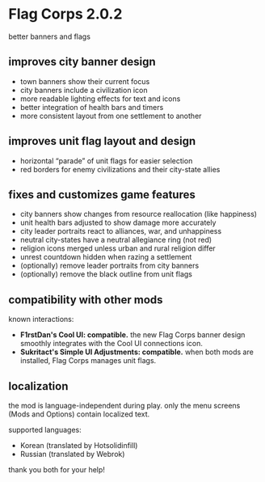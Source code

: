 # Flag Corps 2.0.2
better banners and flags

## improves city banner design
- town banners show their current focus
- city banners include a civilization icon
- more readable lighting effects for text and icons
- better integration of health bars and timers
- more consistent layout from one settlement to another

## improves unit flag layout and design
- horizontal “parade” of unit flags for easier selection
- red borders for enemy civilizations and their city-state allies

## fixes and customizes game features
- city banners show changes from resource reallocation (like happiness)
- unit health bars adjusted to show damage more accurately
- city leader portraits react to alliances, war, and unhappiness
- neutral city-states have a neutral allegiance ring (not red)
- religion icons merged unless urban and rural religion differ
- unrest countdown hidden when razing a settlement
- (optionally) remove leader portraits from city banners
- (optionally) remove the black outline from unit flags

## compatibility with other mods
known interactions:

- **F1rstDan's Cool UI: compatible.**  the new Flag Corps banner design
  smoothly integrates with the Cool UI connections icon.
- **Sukritact's Simple UI Adjustments: compatible.**  when both mods are
  installed, Flag Corps manages unit flags.

## localization
the mod is language-independent during play.
only the menu screens (Mods and Options) contain localized text.

supported languages:

- Korean (translated by Hotsolidinfill)
- Russian (translated by Webrok)

thank you both for your help!
